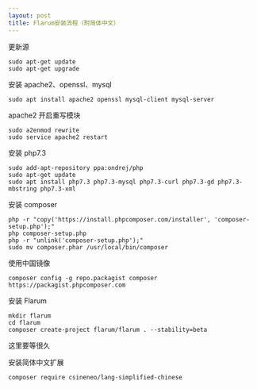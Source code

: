 ```yaml
---
layout: post
title: Flarum安装流程（附简体中文）
---
```


更新源  
~~~shell
sudo apt-get update
sudo apt-get upgrade
~~~
安装 apache2、openssl、mysql
~~~shell
sudo apt install apache2 openssl mysql-client mysql-server
~~~
apache2 开启重写模块
~~~shell
sudo a2enmod rewrite
sudo service apache2 restart
~~~
安装 php7.3  
~~~shell
sudo add-apt-repository ppa:ondrej/php
sudo apt-get update
sudo apt install php7.3 php7.3-mysql php7.3-curl php7.3-gd php7.3-mbstring php7.3-xml
~~~
  
安装 composer  
~~~shell
php -r "copy('https://install.phpcomposer.com/installer', 'composer-setup.php');"
php composer-setup.php
php -r "unlink('composer-setup.php');"
sudo mv composer.phar /usr/local/bin/composer
~~~
  
使用中国镜像
~~~shell
composer config -g repo.packagist composer https://packagist.phpcomposer.com
~~~
  
安装 Flarum
~~~shell
mkdir flarum
cd flarum
composer create-project flarum/flarum . --stability=beta
~~~
这里要等很久  
  
安装简体中文扩展
~~~shell
composer require csineneo/lang-simplified-chinese
~~~
